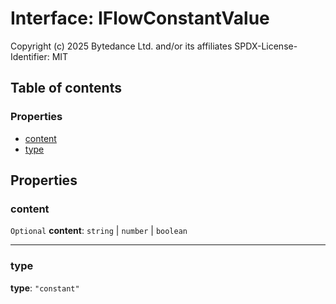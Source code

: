 # Interface: IFlowConstantValue

Copyright (c) 2025 Bytedance Ltd. and/or its affiliates
SPDX-License-Identifier: MIT

## Table of contents

### Properties

* [content](/en/auto-docs/form-antd-materials/interfaces/IFlowConstantValue.md#content)
* [type](/en/auto-docs/form-antd-materials/interfaces/IFlowConstantValue.md#type)

## Properties

### content

`Optional` **content**: `string` | `number` | `boolean`

***

### type

**type**: `"constant"`
